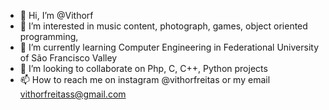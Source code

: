 - 👋 Hi, I’m @Vithorf
- 👀 I’m interested in music content, photograph, games, object oriented programming, 
- 🌱 I’m currently learning Computer Engineering in Federational University of São Francisco Valley
- 💞️ I’m looking to collaborate on Php, C, C++, Python projects 
- 📫 How to reach me on instagram @vithorfreitas or my email vithorfreitass@gmail.com

